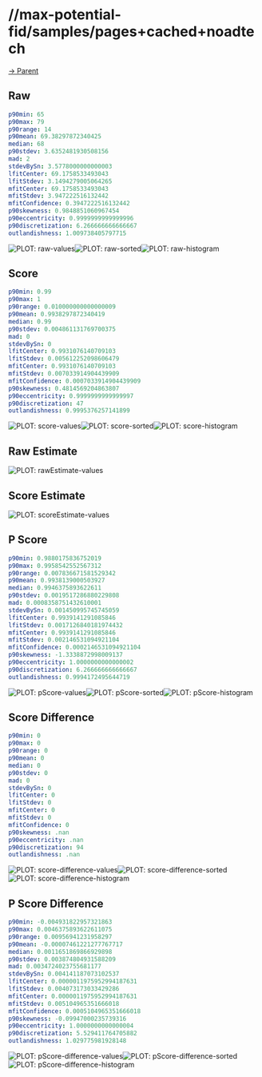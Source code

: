 
# //max-potential-fid/samples/pages+cached+noadtech

[→ Parent](../..)


## Raw


```yaml
p90min: 65
p90max: 79
p90range: 14
p90mean: 69.38297872340425
median: 68
p90stdev: 3.6352481930508156
mad: 2
stdevBySn: 3.5778000000000003
lfitCenter: 69.1758533493043
lfitStdev: 3.1494279005064265
mfitCenter: 69.1758533493043
mfitStdev: 3.947222516132442
mfitConfidence: 0.3947222516132442
p90skewness: 0.9848851060967454
p90eccentricity: 0.9999999999999996
p90discretization: 6.266666666666667
outlandishness: 1.009738405797715

```

![PLOT: raw-values](./raw/values.svg)![PLOT: raw-sorted](./raw/sorted.svg)![PLOT: raw-histogram](./raw/histogram.svg)
## Score


```yaml
p90min: 0.99
p90max: 1
p90range: 0.010000000000000009
p90mean: 0.9938297872340419
median: 0.99
p90stdev: 0.004861131769700375
mad: 0
stdevBySn: 0
lfitCenter: 0.9931076140709103
lfitStdev: 0.005612252098606479
mfitCenter: 0.9931076140709103
mfitStdev: 0.007033914904439909
mfitConfidence: 0.0007033914904439909
p90skewness: 0.4814569204863807
p90eccentricity: 0.9999999999999997
p90discretization: 47
outlandishness: 0.9995376257141899

```

![PLOT: score-values](./score/values.svg)![PLOT: score-sorted](./score/sorted.svg)![PLOT: score-histogram](./score/histogram.svg)
## Raw Estimate

![PLOT: rawEstimate-values](./rawEstimate/values.svg)
## Score Estimate

![PLOT: scoreEstimate-values](./scoreEstimate/values.svg)
## P Score


```yaml
p90min: 0.9880175836752019
p90max: 0.9958542552567312
p90range: 0.007836671581529342
p90mean: 0.9938139000503927
median: 0.9946375893622611
p90stdev: 0.0019517286880229808
mad: 0.0008358751432610001
stdevBySn: 0.001450995745745059
lfitCenter: 0.9939141291085846
lfitStdev: 0.0017126840181974432
mfitCenter: 0.9939141291085846
mfitStdev: 0.002146531094921104
mfitConfidence: 0.0002146531094921104
p90skewness: -1.3338872998009137
p90eccentricity: 1.0000000000000002
p90discretization: 6.266666666666667
outlandishness: 0.9994172495644719

```

![PLOT: pScore-values](./pScore/values.svg)![PLOT: pScore-sorted](./pScore/sorted.svg)![PLOT: pScore-histogram](./pScore/histogram.svg)
## Score Difference


```yaml
p90min: 0
p90max: 0
p90range: 0
p90mean: 0
median: 0
p90stdev: 0
mad: 0
stdevBySn: 0
lfitCenter: 0
lfitStdev: 0
mfitCenter: 0
mfitStdev: 0
mfitConfidence: 0
p90skewness: .nan
p90eccentricity: .nan
p90discretization: 94
outlandishness: .nan

```

![PLOT: score-difference-values](./score-difference/values.svg)![PLOT: score-difference-sorted](./score-difference/sorted.svg)![PLOT: score-difference-histogram](./score-difference/histogram.svg)
## P Score Difference


```yaml
p90min: -0.004931822957321863
p90max: 0.0046375893622611075
p90range: 0.00956941231958297
p90mean: -0.00007461221277767717
median: 0.0011651869866929898
p90stdev: 0.003874804931588209
mad: 0.0034724023755681177
stdevBySn: 0.004141187073102537
lfitCenter: 0.0000011975952994187631
lfitStdev: 0.004073173033429286
mfitCenter: 0.0000011975952994187631
mfitStdev: 0.005104965351666018
mfitConfidence: 0.0005104965351666018
p90skewness: -0.09947000235739316
p90eccentricity: 1.0000000000000004
p90discretization: 5.529411764705882
outlandishness: 1.029775981928148

```

![PLOT: pScore-difference-values](./pScore-difference/values.svg)![PLOT: pScore-difference-sorted](./pScore-difference/sorted.svg)![PLOT: pScore-difference-histogram](./pScore-difference/histogram.svg)